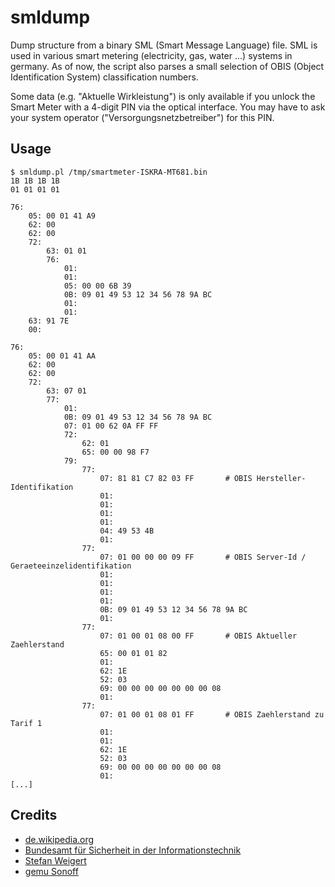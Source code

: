# smldump

Dump structure from a binary SML (Smart Message Language) file. SML is used in various smart metering (electricity, gas, water ...) systems in germany. As of now, the script also parses a small selection of OBIS (Object Identification System) classification numbers.

Some data (e.g. "Aktuelle Wirkleistung") is only available if you unlock the Smart Meter with a 4-digit PIN via the optical interface. You may have to ask your system operator ("Versorgungsnetzbetreiber") for this PIN.

## Usage

```
$ smldump.pl /tmp/smartmeter-ISKRA-MT681.bin
1B 1B 1B 1B
01 01 01 01

76: 
    05: 00 01 41 A9
    62: 00
    62: 00
    72: 
        63: 01 01
        76: 
            01: 
            01: 
            05: 00 00 6B 39
            0B: 09 01 49 53 12 34 56 78 9A BC
            01: 
            01: 
    63: 91 7E
    00: 

76: 
    05: 00 01 41 AA
    62: 00
    62: 00
    72: 
        63: 07 01
        77: 
            01: 
            0B: 09 01 49 53 12 34 56 78 9A BC
            07: 01 00 62 0A FF FF
            72: 
                62: 01
                65: 00 00 98 F7
            79: 
                77: 
                    07: 81 81 C7 82 03 FF       # OBIS Hersteller-Identifikation
                    01: 
                    01: 
                    01: 
                    01: 
                    04: 49 53 4B
                    01: 
                77: 
                    07: 01 00 00 00 09 FF       # OBIS Server-Id / Geraeteeinzelidentifikation
                    01: 
                    01: 
                    01: 
                    01: 
                    0B: 09 01 49 53 12 34 56 78 9A BC
                    01: 
                77: 
                    07: 01 00 01 08 00 FF       # OBIS Aktueller Zaehlerstand
                    65: 00 01 01 82
                    01: 
                    62: 1E
                    52: 03
                    69: 00 00 00 00 00 00 00 08
                    01: 
                77: 
                    07: 01 00 01 08 01 FF       # OBIS Zaehlerstand zu Tarif 1
                    01: 
                    01: 
                    62: 1E
                    52: 03
                    69: 00 00 00 00 00 00 00 08
                    01: 
[...]
```

## Credits

* [de.wikipedia.org](https://de.wikipedia.org/wiki/Smart_Message_Language)
* [Bundesamt für Sicherheit in der Informationstechnik](https://www.bsi.bund.de/SharedDocs/Downloads/DE/BSI/Publikationen/TechnischeRichtlinien/TR03109/TR-03109-1_Anlage_Feinspezifikation_Drahtgebundene_LMN-Schnittstelle_Teilb.pdf?__blob=publicationFile&v=1)
* [Stefan Weigert](http://www.stefan-weigert.de/php_loader/sml.php)
* [gemu Sonoff](https://github.com/gemu2015/Sonoff-Tasmota/blob/universal5/sonoff/xsns_95_sml.ino)

